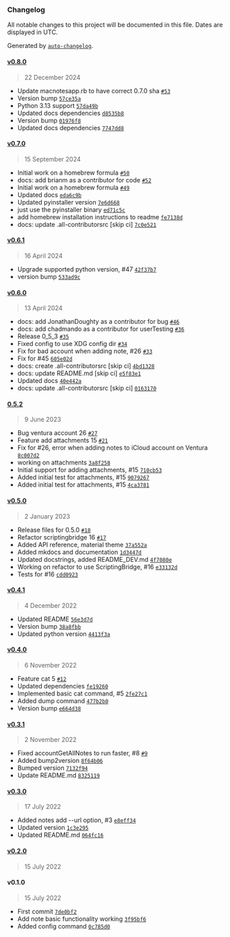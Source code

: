 ### Changelog

All notable changes to this project will be documented in this file. Dates are displayed in UTC.

Generated by [`auto-changelog`](https://github.com/CookPete/auto-changelog).

#### [v0.8.0](https://github.com/RhetTbull/macnotesapp/compare/v0.7.0...v0.8.0)

> 22 December 2024

- Update macnotesapp.rb to have correct 0.7.0 sha [`#53`](https://github.com/RhetTbull/macnotesapp/pull/53)
- Version bump [`57ce35a`](https://github.com/RhetTbull/macnotesapp/commit/57ce35a38b8c2dfb7b747341db7ed91066eada8c)
- Python 3.13 support [`57da49b`](https://github.com/RhetTbull/macnotesapp/commit/57da49b82e24212046592cd0a9a167ca933511ea)
- Updated docs dependencies [`d8535b8`](https://github.com/RhetTbull/macnotesapp/commit/d8535b85dcf49a706ce670fb004df4ec21c18e88)
- Version bump [`01976f8`](https://github.com/RhetTbull/macnotesapp/commit/01976f8670ee2649be33d73d6a83f6954666d684)
- Updated docs dependencies [`7747dd8`](https://github.com/RhetTbull/macnotesapp/commit/7747dd848ec89b19b999476f6af9eac5dd85d306)

#### [v0.7.0](https://github.com/RhetTbull/macnotesapp/compare/v0.6.1...v0.7.0)

> 15 September 2024

- Initial work on a homebrew formula [`#50`](https://github.com/RhetTbull/macnotesapp/pull/50)
- docs: add brianm as a contributor for code [`#52`](https://github.com/RhetTbull/macnotesapp/pull/52)
- Initial work on a homebrew formula [`#49`](https://github.com/RhetTbull/macnotesapp/issues/49)
- Updated docs [`eda6c9b`](https://github.com/RhetTbull/macnotesapp/commit/eda6c9b9ce898c60211ca3d19c9008bfa77b43c0)
- Updated pyinstaller version [`7e6d668`](https://github.com/RhetTbull/macnotesapp/commit/7e6d668cd5215c7d21ca211aef99c6bbf79b4050)
- just use the pyinstaller binary [`ed71c5c`](https://github.com/RhetTbull/macnotesapp/commit/ed71c5c8a5dee346df95577cbad40c7e8cd2222b)
- add homebrew installation instructions to readme [`fe7138d`](https://github.com/RhetTbull/macnotesapp/commit/fe7138d37a6ac2ad267673649ce6cd94838ee733)
- docs: update .all-contributorsrc [skip ci] [`7c0e521`](https://github.com/RhetTbull/macnotesapp/commit/7c0e521f4a4f1cac7f98fd2cd6de3655288d8a6b)

#### [v0.6.1](https://github.com/RhetTbull/macnotesapp/compare/v0.6.0...v0.6.1)

> 16 April 2024

- Upgrade supported python version, #47 [`42f37b7`](https://github.com/RhetTbull/macnotesapp/commit/42f37b71c6a931de106f12a2bda745e234d7d36c)
- version bump [`533ad9c`](https://github.com/RhetTbull/macnotesapp/commit/533ad9c1d4b1baefb3428a10f2a1e9cf44c4c47b)

#### [v0.6.0](https://github.com/RhetTbull/macnotesapp/compare/0.5.2...v0.6.0)

> 13 April 2024

- docs: add JonathanDoughty as a contributor for bug [`#46`](https://github.com/RhetTbull/macnotesapp/pull/46)
- docs: add chadmando as a contributor for userTesting [`#36`](https://github.com/RhetTbull/macnotesapp/pull/36)
- Release 0_5_3 [`#35`](https://github.com/RhetTbull/macnotesapp/pull/35)
- Fixed config to use XDG config dir [`#34`](https://github.com/RhetTbull/macnotesapp/pull/34)
- Fix for bad account when adding note, #26 [`#33`](https://github.com/RhetTbull/macnotesapp/pull/33)
- Fix for #45 [`605e02d`](https://github.com/RhetTbull/macnotesapp/commit/605e02d8eeb427ce1fd780f9753a2b062839a32e)
- docs: create .all-contributorsrc [skip ci] [`4bd1328`](https://github.com/RhetTbull/macnotesapp/commit/4bd13282772dc2e02727d200f35a99673ea0c58e)
- docs: update README.md [skip ci] [`e5f83e1`](https://github.com/RhetTbull/macnotesapp/commit/e5f83e1c9fb6de8fdd457082d75b071ad1572094)
- Updated docs [`40e442a`](https://github.com/RhetTbull/macnotesapp/commit/40e442a6526225346716679bff1ad91eff017e32)
- docs: update .all-contributorsrc [skip ci] [`0163170`](https://github.com/RhetTbull/macnotesapp/commit/0163170bb681074b4debcda59828a36d79cf4971)

#### [0.5.2](https://github.com/RhetTbull/macnotesapp/compare/v0.5.0...0.5.2)

> 9 June 2023

- Bug ventura account 26 [`#27`](https://github.com/RhetTbull/macnotesapp/pull/27)
- Feature add attachments 15 [`#21`](https://github.com/RhetTbull/macnotesapp/pull/21)
- Fix for #26, error when adding notes to iCloud account on Ventura [`8c007d2`](https://github.com/RhetTbull/macnotesapp/commit/8c007d2f46937d58f32374e78f02c665d63d2bd7)
- working on attachments [`3a8f258`](https://github.com/RhetTbull/macnotesapp/commit/3a8f258c88df212833bef00b877daea7c9645a34)
- Initial support for adding attachments, #15 [`710cb53`](https://github.com/RhetTbull/macnotesapp/commit/710cb539f6580695ff228c94f087441b0d71011e)
- Added initial test for attachments, #15 [`9079267`](https://github.com/RhetTbull/macnotesapp/commit/90792679b20550475e495471dc2b888c625e2d62)
- Added initial test for attachments, #15 [`4ca3781`](https://github.com/RhetTbull/macnotesapp/commit/4ca37810b69b3df604b699567f0d83c3309f019d)

#### [v0.5.0](https://github.com/RhetTbull/macnotesapp/compare/v0.4.1...v0.5.0)

> 2 January 2023

- Release files for 0.5.0 [`#18`](https://github.com/RhetTbull/macnotesapp/pull/18)
- Refactor scriptingbridge 16 [`#17`](https://github.com/RhetTbull/macnotesapp/pull/17)
- Added API reference, material theme [`37a552a`](https://github.com/RhetTbull/macnotesapp/commit/37a552a689244b905d8c0177f0ce2c27cf4dee11)
- Added mkdocs and documentation [`1d3447d`](https://github.com/RhetTbull/macnotesapp/commit/1d3447d9ccde287d0da498533aecb0634e5015bb)
- Updated docstrings, added README_DEV.md [`4f7080e`](https://github.com/RhetTbull/macnotesapp/commit/4f7080e33bb73e96c1bda710db6751cad6cbaf37)
- Working on refactor to use ScriptingBridge, #16 [`e33132d`](https://github.com/RhetTbull/macnotesapp/commit/e33132dc5df0999efc7a090fddc68d7b15bfa20c)
- Tests for #16 [`cdd0923`](https://github.com/RhetTbull/macnotesapp/commit/cdd0923511bfc2f6530a01dcedbe7a2d369cfbdd)

#### [v0.4.1](https://github.com/RhetTbull/macnotesapp/compare/v0.4.0...v0.4.1)

> 4 December 2022

- Updated README [`56e3d7d`](https://github.com/RhetTbull/macnotesapp/commit/56e3d7d42fe21944b3e52d6a497af95f58b4fcda)
- Version bump [`38a8fbb`](https://github.com/RhetTbull/macnotesapp/commit/38a8fbbb2fb10b031aa9270e4c262dfb0938e637)
- Updated python version [`4413f3a`](https://github.com/RhetTbull/macnotesapp/commit/4413f3a37e99816663af9227c162829a99388e11)

#### [v0.4.0](https://github.com/RhetTbull/macnotesapp/compare/v0.3.1...v0.4.0)

> 6 November 2022

- Feature cat 5 [`#12`](https://github.com/RhetTbull/macnotesapp/pull/12)
- Updated dependencies [`fe19260`](https://github.com/RhetTbull/macnotesapp/commit/fe19260163b384823a052f8a302eb3180adbd068)
- Implemented basic cat command, #5 [`2fe27c1`](https://github.com/RhetTbull/macnotesapp/commit/2fe27c1ae131d389fa7704c5cf34d889a19ba4d5)
- Added dump command [`477b2b0`](https://github.com/RhetTbull/macnotesapp/commit/477b2b0a87078d33a97d9ee7aea674677cabe8e9)
- Version bump [`e664d38`](https://github.com/RhetTbull/macnotesapp/commit/e664d38bfd071ea5e87b31df99c377fe73ddb6f1)

#### [v0.3.1](https://github.com/RhetTbull/macnotesapp/compare/v0.3.0...v0.3.1)

> 2 November 2022

- Fixed accountGetAllNotes to run faster, #8 [`#9`](https://github.com/RhetTbull/macnotesapp/pull/9)
- Added bump2version [`8f64b06`](https://github.com/RhetTbull/macnotesapp/commit/8f64b06f38e9c6b0f15b99c398f90f2595da811a)
- Bumped version [`7132f94`](https://github.com/RhetTbull/macnotesapp/commit/7132f942c43059ee196a2a5f8a443db961269f14)
- Update README.md [`8325119`](https://github.com/RhetTbull/macnotesapp/commit/8325119e403cdb4739521d8a36d08abcb018b496)

#### [v0.3.0](https://github.com/RhetTbull/macnotesapp/compare/v0.2.0...v0.3.0)

> 17 July 2022

- Added notes add --url option, #3 [`e8eff34`](https://github.com/RhetTbull/macnotesapp/commit/e8eff347ed988f18d9ea11b5086cc1768e3d02d1)
- Updated version [`1c3e295`](https://github.com/RhetTbull/macnotesapp/commit/1c3e2954a8f58b78f3ed025e8f09deecfc0da4ab)
- Updated README.md [`064fc16`](https://github.com/RhetTbull/macnotesapp/commit/064fc1631bf44c2bb982229b9bf7e834c28284de)

#### [v0.2.0](https://github.com/RhetTbull/macnotesapp/compare/v0.1.0...v0.2.0)

> 15 July 2022

#### v0.1.0

> 15 July 2022

- First commit [`7de0bf2`](https://github.com/RhetTbull/macnotesapp/commit/7de0bf2c5b1c3bca000a201ab95e3713e4b38816)
- Add note basic functionality working [`3f95bf6`](https://github.com/RhetTbull/macnotesapp/commit/3f95bf63ba17bb57327666482fe5fdbe3a0b7ebe)
- Added config command [`0c785d0`](https://github.com/RhetTbull/macnotesapp/commit/0c785d0005dc0f6e830c6c8c30ea566e4f8bf86f)
